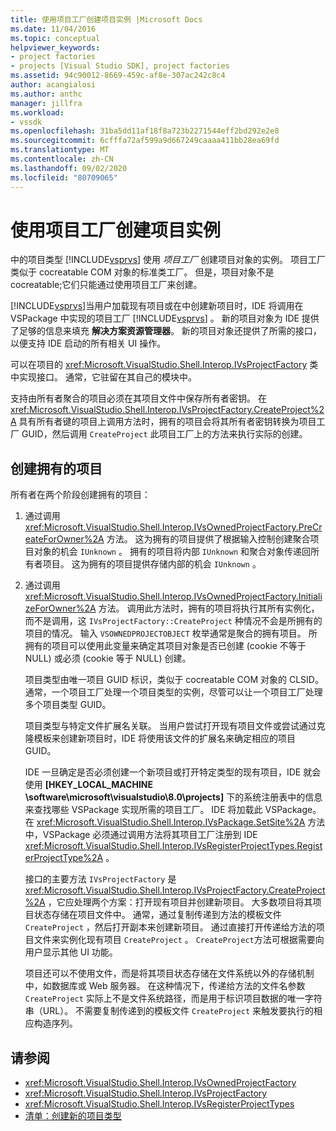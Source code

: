 ```yaml
---
title: 使用项目工厂创建项目实例 |Microsoft Docs
ms.date: 11/04/2016
ms.topic: conceptual
helpviewer_keywords:
- project factories
- projects [Visual Studio SDK], project factories
ms.assetid: 94c90012-8669-459c-af8e-307ac242c8c4
author: acangialosi
ms.author: anthc
manager: jillfra
ms.workload:
- vssdk
ms.openlocfilehash: 31ba5dd11af18f8a723b2271544eff2bd292e2e8
ms.sourcegitcommit: 6cfffa72af599a9d667249caaaa411bb28ea69fd
ms.translationtype: MT
ms.contentlocale: zh-CN
ms.lasthandoff: 09/02/2020
ms.locfileid: "80709065"
---
```

# <a name="create-project-instances-by-using-project-factories"></a>使用项目工厂创建项目实例
中的项目类型 [!INCLUDE[vsprvs](../../code-quality/includes/vsprvs_md.md)] 使用 *项目工厂* 创建项目对象的实例。 项目工厂类似于 cocreatable COM 对象的标准类工厂。 但是，项目对象不是 cocreatable;它们只能通过使用项目工厂来创建。

 [!INCLUDE[vsprvs](../../code-quality/includes/vsprvs_md.md)]当用户加载现有项目或在中创建新项目时，IDE 将调用在 VSPackage 中实现的项目工厂 [!INCLUDE[vsprvs](../../code-quality/includes/vsprvs_md.md)] 。 新的项目对象为 IDE 提供了足够的信息来填充 **解决方案资源管理器**。 新的项目对象还提供了所需的接口，以便支持 IDE 启动的所有相关 UI 操作。

 可以在项目的 <xref:Microsoft.VisualStudio.Shell.Interop.IVsProjectFactory> 类中实现接口。 通常，它驻留在其自己的模块中。

 支持由所有者聚合的项目必须在其项目文件中保存所有者密钥。 在 <xref:Microsoft.VisualStudio.Shell.Interop.IVsProjectFactory.CreateProject%2A> 具有所有者键的项目上调用方法时，拥有的项目会将其所有者密钥转换为项目工厂 GUID，然后调用 `CreateProject` 此项目工厂上的方法来执行实际的创建。

## <a name="create-an-owned-project"></a>创建拥有的项目
 所有者在两个阶段创建拥有的项目：

1. 通过调用 <xref:Microsoft.VisualStudio.Shell.Interop.IVsOwnedProjectFactory.PreCreateForOwner%2A> 方法。 这为拥有的项目提供了根据输入控制创建聚合项目对象的机会 `IUnknown` 。 拥有的项目将内部 `IUnknown` 和聚合对象传递回所有者项目。 这为拥有的项目提供存储内部的机会 `IUnknown` 。

2. 通过调用 <xref:Microsoft.VisualStudio.Shell.Interop.IVsOwnedProjectFactory.InitializeForOwner%2A> 方法。 调用此方法时，拥有的项目将执行其所有实例化，而不是调用，这 `IVsProjectFactory::CreateProject` 种情况不会是所拥有的项目的情况。 输入 `VSOWNEDPROJECTOBJECT` 枚举通常是聚合的拥有项目。 所拥有的项目可以使用此变量来确定其项目对象是否已创建 (cookie 不等于 NULL) 或必须 (cookie 等于 NULL) 创建。

   项目类型由唯一项目 GUID 标识，类似于 cocreatable COM 对象的 CLSID。 通常，一个项目工厂处理一个项目类型的实例，尽管可以让一个项目工厂处理多个项目类型 GUID。

   项目类型与特定文件扩展名关联。 当用户尝试打开现有项目文件或尝试通过克隆模板来创建新项目时，IDE 将使用该文件的扩展名来确定相应的项目 GUID。

   IDE 一旦确定是否必须创建一个新项目或打开特定类型的现有项目，IDE 就会使用 **[HKEY_LOCAL_MACHINE \software\microsoft\visualstudio\8.0\projects]** 下的系统注册表中的信息来查找哪些 VSPackage 实现所需的项目工厂。 IDE 将加载此 VSPackage。 在 <xref:Microsoft.VisualStudio.Shell.Interop.IVsPackage.SetSite%2A> 方法中，VSPackage 必须通过调用方法将其项目工厂注册到 IDE <xref:Microsoft.VisualStudio.Shell.Interop.IVsRegisterProjectTypes.RegisterProjectType%2A> 。

   接口的主要方法 `IVsProjectFactory` 是 <xref:Microsoft.VisualStudio.Shell.Interop.IVsProjectFactory.CreateProject%2A> ，它应处理两个方案：打开现有项目并创建新项目。 大多数项目将其项目状态存储在项目文件中。 通常，通过复制传递到方法的模板文件 `CreateProject` ，然后打开副本来创建新项目。 通过直接打开传递给方法的项目文件来实例化现有项目 `CreateProject` 。 `CreateProject`方法可根据需要向用户显示其他 UI 功能。

   项目还可以不使用文件，而是将其项目状态存储在文件系统以外的存储机制中，如数据库或 Web 服务器。 在这种情况下，传递给方法的文件名参数 `CreateProject` 实际上不是文件系统路径，而是用于标识项目数据的唯一字符串（URL）。 不需要复制传递到的模板文件 `CreateProject` 来触发要执行的相应构造序列。

## <a name="see-also"></a>请参阅
- <xref:Microsoft.VisualStudio.Shell.Interop.IVsOwnedProjectFactory>
- <xref:Microsoft.VisualStudio.Shell.Interop.IVsProjectFactory>
- <xref:Microsoft.VisualStudio.Shell.Interop.IVsRegisterProjectTypes>
- [清单：创建新的项目类型](../../extensibility/internals/checklist-creating-new-project-types.md)

